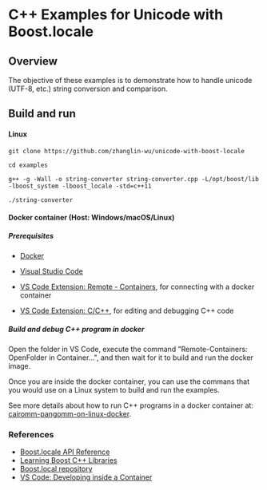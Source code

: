 # C++ Examples for Unicode with Boost.locale

## Overview

The objective of these examples is to demonstrate how to handle unicode (UTF-8, etc.) string conversion and comparison.

## Build and run

#### Linux

```
git clone https://github.com/zhanglin-wu/unicode-with-boost-locale

cd examples

g++ -g -Wall -o string-converter string-converter.cpp -L/opt/boost/lib -lboost_system -lboost_locale -std=c++11

./string-converter
```

#### Docker container (Host: Windows/macOS/Linux)

##### Prerequisites

- [Docker](https://docs.docker.com/get-docker/)
- [Visual Studio Code](https://code.visualstudio.com/)

- [VS Code Extension: Remote - Containers](https://marketplace.visualstudio.com/items?itemName=ms-vscode-remote.remote-containers), for connecting with a docker container
- [VS Code Extension: C/C++](https://marketplace.visualstudio.com/items?itemName=ms-vscode.cpptools), for editing and debugging C++ code

##### Build and debug C++ program in docker

Open the folder in VS Code, execute the command "Remote-Containers: OpenFolder in Container...", and then wait for it to build and run the docker image.

Once you are inside the docker container, you can use the commans that you would use on a Linux system to build and run the examples.

See more details about how to run C++ programs in a docker container at: [cairomm-pangomm-on-linux-docker](https://github.com/zhanglin-wu/cairomm-pangomm-on-linux-docker).

### References

- [Boost.locale API Reference](https://www.boost.org/doc/libs/1_74_0/libs/locale/doc/html/index.html)
- [Learning Boost C++ Libraries](https://subscription.packtpub.com/book/application_development/9781783551217/1/ch01lvl1sec10/getting-started-with-boost-libraries)
- [Boost.local repository](https://github.com/boostorg/locale)
- [VS Code: Developing inside a Container](https://code.visualstudio.com/docs/remote/containers)